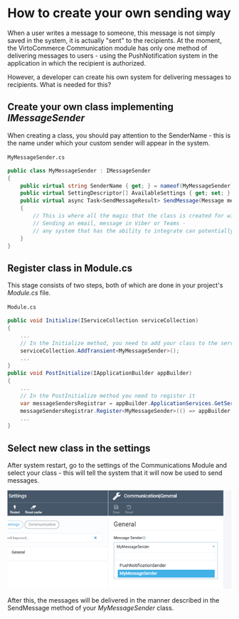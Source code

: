# How to create your own sending way

When a user writes a message to someone, this message is not simply saved in the system, it is actually "sent" to the recipients. At the moment, the VirtoCommerce Communication module has only one method of delivering messages to users - using the PushNotification system in the application in which the recipient is authorized.

However, a developer can create his own system for delivering messages to recipients. What is needed for this?

## Create your own class implementing _IMessageSender_

When creating a class, you should pay attention to the SenderName - this is the name under which your custom sender will appear in the system.

`MyMessageSender.cs`
```cs
public class MyMessageSender : IMessageSender
{
    public virtual string SenderName { get; } = nameof(MyMessageSender);
    public virtual SettingDescriptor[] AvailableSettings { get; set; }
    public virtual async Task<SendMessageResult> SendMessage(Message message)
    {
        // This is where all the magic that the class is created for will be located.
        // Sending an email, message in Viber or Teams -
        // any system that has the ability to integrate can potentially be used to deliver a message
    }
}
```

## Register class in Module.cs

This stage consists of two steps, both of which are done in your project's _Module.cs_ file.

`Module.cs`
```cs
public void Initialize(IServiceCollection serviceCollection)
{
    ...
    // In the Initialize method, you need to add your class to the services collection.
    serviceCollection.AddTransient<MyMessageSender>();
    ...
}
public void PostInitialize(IApplicationBuilder appBuilder)
{
    ...
    // In the PostInitialize method you need to register it
    var messageSendersRegistrar = appBuilder.ApplicationServices.GetService<IMessageSenderRegistrar>();
    messageSendersRegistrar.Register<MyMessageSender>(() => appBuilder.ApplicationServices.GetService<MyMessageSender>());
    ...
}
```
## Select new class in the settings

After system restart, go to the settings of the Communications Module and select your class - this will tell the system that it will now be used to send messages.

![VC Communication module settings](media/04-communication-settings.png)

After this, the messages will be delivered in the manner described in the SendMessage method of your _MyMessageSender_ class.


